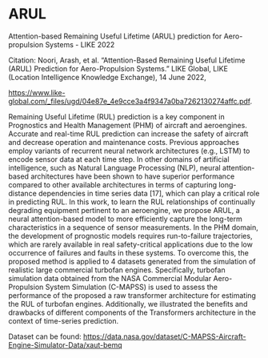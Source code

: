 # ARUL
Attention-based Remaining Useful Lifetime (ARUL) prediction for Aero-propulsion Systems - LIKE 2022

Citation: Noori, Arash, et al. “Attention-Based Remaining Useful Lifetime (ARUL) Prediction for Aero-Propulsion Systems.” LIKE Global, LIKE (Location Intelligence Knowledge Exchange), 14 June 2022, 

https://www.like-global.com/_files/ugd/04e87e_4e9cce3a4f9347a0ba7262130274affc.pdf.

Remaining Useful Lifetime (RUL) prediction is a key component in Prognostics and Health Management (PHM) of aircraft and aeroengines. Accurate and real-time RUL prediction can increase the safety of aircraft and decrease operation and maintenance costs. Previous approaches employ variants of recurrent neural network architectures (e.g., LSTM) to encode sensor data at each time step. In other domains of artificial intelligence, such as Natural Language Processing (NLP), neural attention-based architectures have been shown to have superior performance compared to other available architectures in terms of capturing long-distance dependencies in time series data [17], which can play a critical role in predicting RUL. In this work, to learn the RUL relationships of continually degrading equipment pertinent to an aeroengine, we propose ARUL, a neural attention-based model to more efficiently capture the long-term characteristics in a sequence of sensor measurements. In the PHM domain, the development of prognostic models requires run-to-failure trajectories, which are rarely available in real safety-critical applications due to the low occurrence of failures and faults in these systems. To overcome this, the proposed method is applied to 4 datasets generated from the simulation of realistic large commercial turbofan engines. Specifically, turbofan simulation data obtained from the NASA Commercial Modular Aero-Propulsion System Simulation (C-MAPSS) is used to assess the performance of the proposed a raw transformer architecture for estimating the RUL of turbofan engines. Additionally, we illustrated the benefits and drawbacks of different components of the Transformers architecture in the context of time-series prediction.

Dataset can be found: https://data.nasa.gov/dataset/C-MAPSS-Aircraft-Engine-Simulator-Data/xaut-bemq
